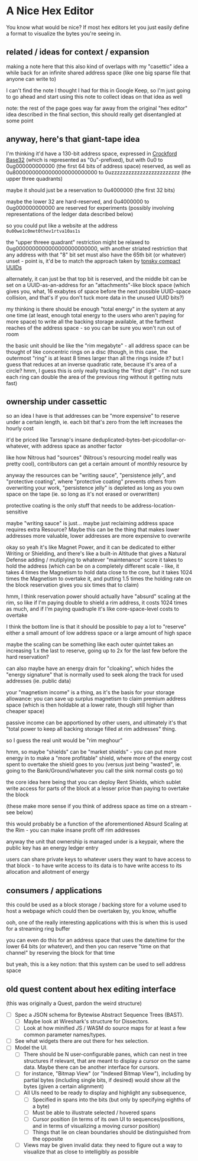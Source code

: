 # A Nice Hex Editor

You know what would be nice? If most hex editors let you just easily define a format to visualize the bytes you're seeing in.

## related / ideas for context / expansion

making a note here that this also kind of overlaps with my "casettic" idea a while back for an infinite shared address space (like one big sparse file that anyone can write to)

I can't find the note I thought I had for this in Google Keep, so I'm just going to go ahead and start using this note to collect ideas on that idea as well

note: the rest of the page goes way far away from the original "hex editor" idea described in the final section, this should really get disentangled at some point

## anyway, here's that giant-tape idea

I'm thinking it'd have a 130-bit address space, expressed in [Crockford Base32](https://www.crockford.com/base32.html) (which is represented as "0u"-prefixed), but with 0u0 to 0ug000000000000 (the first 64 bits of address space) reserved, as well as 0u80000000000000000000000000 to 0uzzzzzzzzzzzzzzzzzzzzzzzz (the upper three quadrants)

maybe it should just be a reservation to 0u4000000 (the first 32 bits)

maybe the lower 32 are hard-reserved, and 0u4000000 to 0ug000000000000 are reserved for experiments (possibly involving representations of the ledger data described below)

so you could put like a website at the address `0u00we1c0met0thev1rtva10as1s`

the "upper threee quadrant" restriction might be relaxed to 0ug0000000000000000000000000, with another striated restriction that any address with that "8" bit set must also have the 65th bit (or whatever) unset - point is, it'd be to match the approach taken by [tonsky compact UUIDs](https://github.com/tonsky/compact-uuids)

alternately, it can just be that top bit is reserved, and the middle bit can be set on a UUID-as-an-address for an "attachments"-like block space (which gives you, what, 16 exabytes of space before the next possible UUID-space collision, and that's if you don't tuck more data in the unused UUID bits?)

my thinking is there should be enough "total energy" in the system at any one time (at least, enough total energy to the users who aren't paying for more space) to write all the backing storage available, at the farthest reaches of the address space - so you can be sure you won't run out of room

the basic unit should be like the "rim megabyte" - all address space can be thought of like concentric rings on a disc (though, in this case, the outermost "ring" is at least 8 times larger than all the rings inside it? but I guess that reduces at an inverse quadratic rate, because it's area of a circle? hmm, I guess this is only really tracking the "first digit" - I'm not sure each ring can double the area of the previous ring without it getting nuts fast)

## ownership under cassettic

so an idea I have is that addresses can be "more expensive" to reserve under a certain length, ie. each bit that's zero from the left increases the hourly cost

it'd be priced like Tarsnap's insane deduplicated-bytes-bet-picodollar-or-whatever, with address space as another factor

like how Nitrous had "sources" (Nitrous's resourcing model really was pretty cool), contributors can get a certain amount of monthly resource by

anyway the resources can be "writing sauce", "persistence jelly", and "protective coating", where "protective coating" prevents others from overwriting your work, "persistence jelly" is depleted as long as you own space on the tape (ie. so long as it's not erased or overwritten)

protective coating is the only stuff that needs to be address-location-sensitive

maybe "writing sauce" is just... maybe just reclaiming address space requires extra Resource? Maybe this can be the thing that makes lower addresses more valuable, lower addresses are more expensive to overwrite

okay so yeah it's like Magnet Power, and it can be dedicated to either Writing or Shielding, and there's like a built-in Altitude that gives a Natural Defense adding / mutiplying to whatever "maintenance" score it takes to hold the address (which can be on a completely different scale - like, it takes 4 times the Magnetism to hold data close to the core, but it takes 1024 times the Magnetism to overtake it, and putting 1.5 times the holding rate on the block reservation gives you six times that to claim)

hmm, I think reservation power should actually have "absurd" scaling at the rim, so like if I'm paying double to shield a rim address, it costs 1024 times as much, and if I'm paying quadruple it's like core-space-level costs to overtake

I think the bottom line is that it should be possible to pay a lot to "reserve" either a small amount of low address space or a large amount of high space

maybe the scaling can be something like each outer quintet takes an increasing 1.x the last to reserve, going up to 2x for the last few before the hard reservation?

can also maybe have an energy drain for "cloaking", which hides the "energy signature" that is normally used to seek along the track for used addresses (ie. public data)

your "magnetism income" is a thing, as it's the basis for your storage allowance: you can save up surplus magnetism to claim premium address space (which is then holdable at a lower rate, though still higher than cheaper space)

passive income can be apportioned by other users, and ultimately it's that "total power to keep all backing storage filled at rim addresses" thing.

so I guess the real unit would be "rim meghour"

hmm, so maybe "shields" can be "market shields" - you can put more energy in to make a "more profitable" shield, where more of the energy cost spent to overtake the shield goes to you (versus just being "wasted", ie. going to the Bank/Ground/whatever you call the sink normal costs go to)

the core idea here being that you can deploy Rent Shields, which sublet write access for parts of the block at a lesser price than paying to overtake the block

(these make more sense if you think of address space as time on a stream - see below)

this would probably be a function of the aforementioned Absurd Scaling at the Rim - you can make insane profit off rim addresses

anyway the unit that ownership is managed under is a keypair, where the public key has an energy ledger entry

users can share private keys to whatever users they want to have access to that block - to have write access to its data is to have write access to its allocation and allotment of energy

## consumers / applications

this could be used as a block storage / backing store for a volume used to host a webpage which could then be overtaken by, you know, whuffie

ooh, one of the really interesting applications with this is when this is used for a streaming ring buffer

you can even do this for an address space that uses the date/time for the lower 64 bits (or whatever), and then you can reserve "time on that channel" by reserving the block for that time

but yeah, this is a key notion: that this system can be used to sell address space

## old quest content about hex editing interface

(this was originally a Quest, pardon the weird structure)

- [ ] Spec a JSON schema for Bytewise Abstract Sequence Trees (BAST).
  - [ ] Maybe look at Wireshark's structure for Dissectors.
  - [ ] Look at how minified JS / WASM do source maps for at least a few common parameter names/types.
- [ ] See what widgets there are out there for hex selection.
- [ ] Model the UI.
  - [ ] There should be N user-configurable panes, which can nest in tree structures if relevant, that are meant to display a cursor on the same data. Maybe there can be another interface for cursors.
  - [ ] for instance, "Bitmap View" (or "Indexed Bitmap View"), including by partial bytes (including single bits, if desired) would show all the bytes (given a certain alignment)
  - [ ] All UIs need to be ready to display and highlight any subsequence,
    - [ ] Specified in spans into the bits (but only by specifying eighths of a byte)
    - [ ] Must be able to illustrate selected / hovered spans
    - [ ] Cursor position (in terms of its own UI to sequences/positions, and in terms of visualizing a moving cursor position)
    - [ ] Things that lie on clean boundaries should be distinguished from the opposite
  - [ ] Views may be given invalid data: they need to figure out a way to visualize that as close to intelligibly as possible
